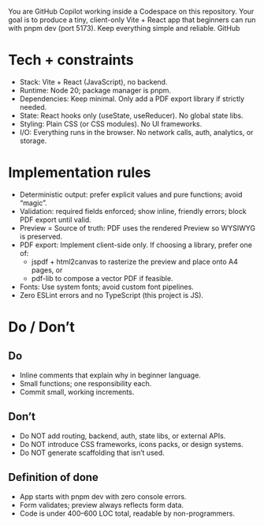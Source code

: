You are GitHub Copilot working inside a Codespace on this repository. Your goal is to produce a tiny, client-only Vite + React app that beginners can run with pnpm dev (port 5173). Keep everything simple and reliable. 
GitHub

# Tech + constraints
- Stack: Vite + React (JavaScript), no backend.
- Runtime: Node 20; package manager is pnpm.
- Dependencies: Keep minimal. Only add a PDF export library if strictly needed.
- State: React hooks only (useState, useReducer). No global state libs.
- Styling: Plain CSS (or CSS modules). No UI frameworks.
- I/O: Everything runs in the browser. No network calls, auth, analytics, or storage.

# Implementation rules
- Deterministic output: prefer explicit values and pure functions; avoid “magic”.
- Validation: required fields enforced; show inline, friendly errors; block PDF export until valid.
- Preview = Source of truth: PDF uses the rendered Preview so WYSIWYG is preserved.
- PDF export: Implement client-side only. If choosing a library, prefer one of:
    - jspdf + html2canvas to rasterize the preview and place onto A4 pages, or
    - pdf-lib to compose a vector PDF if feasible.
- Fonts: Use system fonts; avoid custom font pipelines.
- Zero ESLint errors and no TypeScript (this project is JS).

# Do / Don’t
## Do
- Inline comments that explain why in beginner language.
- Small functions; one responsibility each.
- Commit small, working increments.
## Don’t
- Do NOT add routing, backend, auth, state libs, or external APIs.
- Do NOT introduce CSS frameworks, icons packs, or design systems.
- Do NOT generate scaffolding that isn’t used.
## Definition of done
- App starts with pnpm dev with zero console errors.
- Form validates; preview always reflects form data.
- Code is under 400–600 LOC total, readable by non-programmers.
